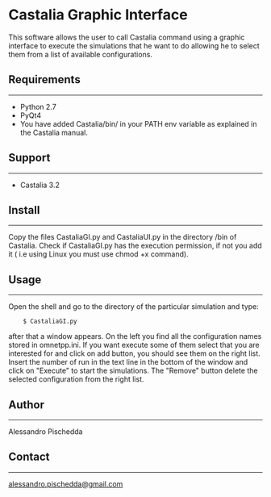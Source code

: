 Castalia Graphic Interface
==========================

This software allows the user to call Castalia command using a graphic interface to execute the simulations that he want to do allowing he to select them from a list of available configurations.



Requirements
------------
 ------------

* Python 2.7
* PyQt4
* You have added Castalia/bin/ in your PATH env variable as explained in the Castalia manual.

Support
-------
 -------

* Castalia 3.2


Install
-------
 -------

Copy the files CastaliaGI.py and CastaliaUI.py in the directory /bin of Castalia.
Check if CastaliaGI.py has the execution permission, if not you add it ( i.e 
using Linux you must use chmod +x command).


Usage
-----
 -----

Open the shell and go to the directory of the particular simulation and type:

		$ CastaliaGI.py

after that a window appears. On the left you find all the configuration names stored in omnetpp.ini.
If you want execute some of them select that you are interested for and click on add button, you should see them on the right list.
Insert the number of run in the text line in the bottom of the window and click on "Execute" to start the simulations.
The "Remove" button delete the selected configuration from the right list.
 

Author
------
 ------

Alessandro Pischedda


Contact
-------
 -------
alessandro.pischedda@gmail.com
